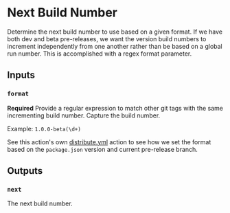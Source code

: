# Next Build Number

Determine the next build number to use based on a given format. If we have both dev and beta pre-releases, we want the version build numbers to increment independently from one another rather than be based on a global run number. This is accomplished with a regex format parameter.

## Inputs

### `format`

**Required**
Provide a regular expression to match other git tags with the same incrementing build number. Capture the build number.

Example: `1.0.0-beta(\d+)`

See this action's own [distribute.yml](./.github/workflows/distribute.yml) action to see how we set the format based on the `package.json` version and current pre-release branch.

## Outputs

### `next`

The next build number.